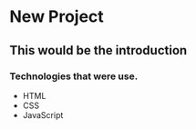 # New Project
## This would be the introduction 

### Technologies that were use.
+ HTML
+ CSS 
+ JavaScript